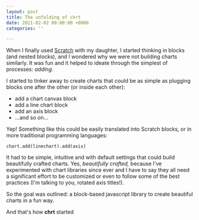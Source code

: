 ```yaml
---
layout: post
title: The unfolding of chrt
date: 2021-02-02 00:00:00 +0000
categories: ''

---
```

When I finally used [Scratch](https://scratch.mit.edu/) with my daughter, I started thinking in blocks (and nested blocks), and I wondered why we were not building charts similarly. It was fun and it helped to ideate through the simplest of processes: _adding_.

I started to tinker away to create charts that could be as simple as plugging blocks one after the other (or inside each other):

* add a chart canvas block
* add a line chart block
* add an axis block
* ...and so on...

Yep! Something like this could be easily translated into Scratch blocks, or in more traditional programming languages:

    chart.add(linechart).add(axis)

It had to be simple, intuitive and with default settings that could build beautifully crafted charts. Yes, _beautifully crafted,_ because I've experimented with chart libraries since ever and I have to say they all need a significant effort to be customized or even to follow some of the best practices (I'm talking to you, rotated axis titles!).

So the goal was outlined: a block-based javascript library to create beautiful charts in a fun way.

And that's how **chrt** started